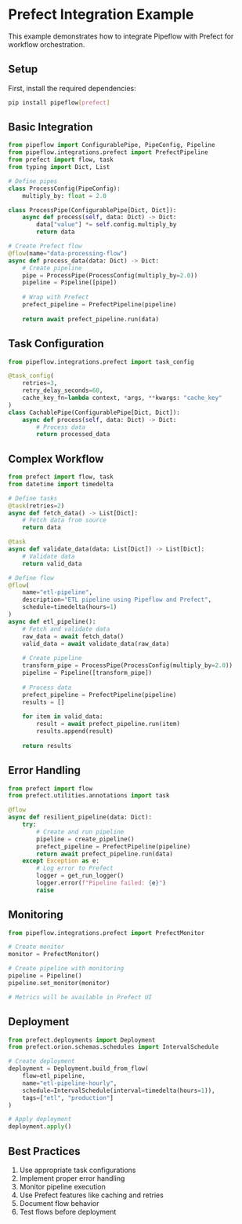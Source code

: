 # Prefect Integration Example

This example demonstrates how to integrate Pipeflow with Prefect for workflow orchestration.

## Setup

First, install the required dependencies:

```bash
pip install pipeflow[prefect]
```

## Basic Integration

```python
from pipeflow import ConfigurablePipe, PipeConfig, Pipeline
from pipeflow.integrations.prefect import PrefectPipeline
from prefect import flow, task
from typing import Dict, List

# Define pipes
class ProcessConfig(PipeConfig):
    multiply_by: float = 2.0

class ProcessPipe(ConfigurablePipe[Dict, Dict]):
    async def process(self, data: Dict) -> Dict:
        data["value"] *= self.config.multiply_by
        return data

# Create Prefect flow
@flow(name="data-processing-flow")
async def process_data(data: Dict) -> Dict:
    # Create pipeline
    pipe = ProcessPipe(ProcessConfig(multiply_by=2.0))
    pipeline = Pipeline([pipe])
    
    # Wrap with Prefect
    prefect_pipeline = PrefectPipeline(pipeline)
    
    return await prefect_pipeline.run(data)
```

## Task Configuration

```python
from pipeflow.integrations.prefect import task_config

@task_config(
    retries=3,
    retry_delay_seconds=60,
    cache_key_fn=lambda context, *args, **kwargs: "cache_key"
)
class CachablePipe(ConfigurablePipe[Dict, Dict]):
    async def process(self, data: Dict) -> Dict:
        # Process data
        return processed_data
```

## Complex Workflow

```python
from prefect import flow, task
from datetime import timedelta

# Define tasks
@task(retries=2)
async def fetch_data() -> List[Dict]:
    # Fetch data from source
    return data

@task
async def validate_data(data: List[Dict]) -> List[Dict]:
    # Validate data
    return valid_data

# Define flow
@flow(
    name="etl-pipeline",
    description="ETL pipeline using Pipeflow and Prefect",
    schedule=timedelta(hours=1)
)
async def etl_pipeline():
    # Fetch and validate data
    raw_data = await fetch_data()
    valid_data = await validate_data(raw_data)
    
    # Create pipeline
    transform_pipe = ProcessPipe(ProcessConfig(multiply_by=2.0))
    pipeline = Pipeline([transform_pipe])
    
    # Process data
    prefect_pipeline = PrefectPipeline(pipeline)
    results = []
    
    for item in valid_data:
        result = await prefect_pipeline.run(item)
        results.append(result)
    
    return results
```

## Error Handling

```python
from prefect import flow
from prefect.utilities.annotations import task

@flow
async def resilient_pipeline(data: Dict):
    try:
        # Create and run pipeline
        pipeline = create_pipeline()
        prefect_pipeline = PrefectPipeline(pipeline)
        return await prefect_pipeline.run(data)
    except Exception as e:
        # Log error to Prefect
        logger = get_run_logger()
        logger.error(f"Pipeline failed: {e}")
        raise
```

## Monitoring

```python
from pipeflow.integrations.prefect import PrefectMonitor

# Create monitor
monitor = PrefectMonitor()

# Create pipeline with monitoring
pipeline = Pipeline()
pipeline.set_monitor(monitor)

# Metrics will be available in Prefect UI
```

## Deployment

```python
from prefect.deployments import Deployment
from prefect.orion.schemas.schedules import IntervalSchedule

# Create deployment
deployment = Deployment.build_from_flow(
    flow=etl_pipeline,
    name="etl-pipeline-hourly",
    schedule=IntervalSchedule(interval=timedelta(hours=1)),
    tags=["etl", "production"]
)

# Apply deployment
deployment.apply()
```

## Best Practices

1. Use appropriate task configurations
2. Implement proper error handling
3. Monitor pipeline execution
4. Use Prefect features like caching and retries
5. Document flow behavior
6. Test flows before deployment

